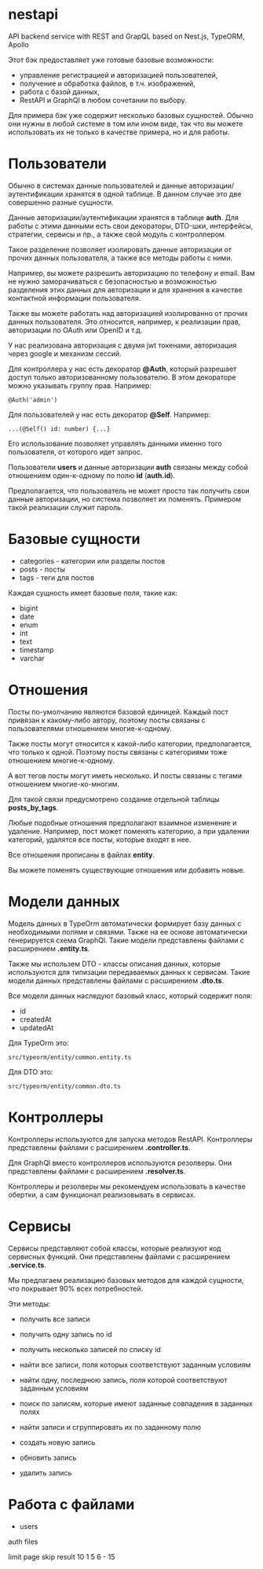 # nestapi
API backend service with REST and GrapQL based on Nest.js, TypeORM, Apollo

Этот бэк предоставляет уже готовые базовые возможности:

- управление регистрацией и авторизацией пользователей,
- получение и обработка файлов, в т.ч. изображений,
- работа с базой данных,
- RestAPI и GraphQl в любом сочетании по выбору.

Для примера бэк уже содержит несколько базовых сущностей. Обычно они нужны в любой системе в том или ином виде, так что вы можете использовать их не только в качестве примера, но и для работы.

# Пользователи

Обычно в системах данные пользователей и данные авторизации/аутентификации хранятся в одной таблице. В данном случае это две совершенно разные сущности.

Данные авторизации/аутентификации хранятся в таблице **auth**. Для работы с этими данными есть свои декораторы, DTO-шки, интерфейсы, стратегии, сервисы и пр., а также свой модуль с контроллером.

Такое разделение позволяет изолировать данные авторизации от прочих данных пользователя, а также все методы работы с ними.

Например, вы можете разрешить авторизацию по телефону и email. Вам не нужно заморачиваться с безопасностью и возможностью разделения этих данных для авторизации и для хранения в качестве контактной информации пользователя.

Также вы можете работать над авторизацией изолированно от прочих данных пользователя. Это относится, например, к реализации прав, авторизации по OAuth или OpenID и т.д.

У нас реализована авторизация с двумя jwt токенами, авторизация через google и механизм сессий.

Для контроллера у нас есть декоратор **@Auth**, который разрешает доступ только авторизованному пользователю. В этом декораторе можно указывать группу прав. Например:

    @Auth('admin')

Для пользователей у нас есть декоратор **@Self**. Например:

    ...(@Self() id: number) {...}

Его использование позволяет управлять данными именно того пользователя, от которого идет запрос.

Пользователи **users** и данные авторизации **auth** связаны между собой отношением один-к-одному по полю **id** (**auth.id**).

Предполагается, что пользователь не может просто так получить свои данные авторизации, но система позволяет их поменять. Примером такой реализации служит пароль.

# Базовые сущности

- categories - категории или разделы постов
- posts - посты
- tags - теги для постов

Каждая сущность имеет базовые поля, такие как:

- bigint
- date
- enum
- int
- text
- timestamp
- varchar

# Отношения

Посты по-умолчанию являются базовой единицей. Каждый пост привязан к какому-либо автору, поэтому посты связаны с пользователями отношением многие-к-одному.

Также посты могут относится к какой-либо категории, предполагается, что только к одной. Поэтому посты связаны с категориями тоже отношением многие-к-одному.

А вот тегов посты могут иметь несколько. И посты связаны с тегами отношением многие-ко-многим.

Для такой связи предусмотрено создание отдельной таблицы **posts_by_tags**.

Любые подобные отношения предполагают взаимное изменение и удаление. Например, пост может поменять категорию, а при удалении категорий, удалятся все посты, которые входят в нее.

Все отношения прописаны в файлах **entity**.

Вы можете поменять существующие отношения или добавить новые.

# Модели данных

Модель данных в TypeOrm автоматически формирует базу данных с необходимыми полями и связями. Также на ее основе автоматически генерируется схема GraphQl. Такие модели представлены файлами с расширением **.entity.ts**.

Также мы использем DTO - классы описания данных, которые используются для типизации передаваемых данных к сервисам. Такие модели данных представлены файлами с расширением **.dto.ts**.

Все модели данных наследуют базовый класс, который содержит поля:

- id
- createdAt
- updatedAt

Для TypeOrm это:

    src/typeorm/entity/common.entity.ts

Для DTO это:

    src/typeorm/entity/common.dto.ts

# Контроллеры

Контроллеры используются для запуска методов RestAPI. Контроллеры представлены файлами с расширением **.controller.ts**.

Для GraphQl вместо контроллеров используются резолверы. Они представлены файлами с расширением **.resolver.ts**.

Контроллеры и резолверы мы рекомендуем использовать в качестве обертки, а сам функционал реализовывать в сервисах.

# Сервисы

Сервисы представляют собой классы, которые реализуют код сервисных функций. Они представлены файлами с расширением **.service.ts**.

Мы предлагаем реализацию базовых методов для каждой сущности, что покрывает 90% всех потребностей.

Эти методы:

- получить все записи
- получить одну запись по id
- получить несколько записей по списку id

- найти все записи, поля которых соответствуют заданным условиям
- найти одну, последнюю запись, поля которой соответствуют заданным условиям

- поиск по записям, которые имеют заданные совпадения в заданных полях
- найти записи и сгруппировать их по заданному полю
- создать новую запись
- обновить запись
- удалить запись

# Работа с файлами

- users

auth
files

limit   page    skip    result
10      1       5       6 - 15


